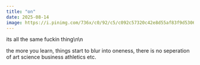 ```yaml
---
title: "on"
date: 2025-08-14
image: https://i.pinimg.com/736x/c0/92/c5/c092c57320c42e8d55af83f9d5306314.jpg
---
```


its all the same fuckin thing\n\n

the more you learn, things start to blur into oneness, there is no seperation of art science business athletics etc.
